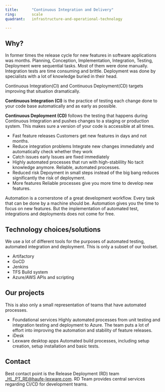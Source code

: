 ```yaml
---
title:      "Continuous Integration and Delivery"
ring:       scale
quadrant:   infrastructure-and-operational-technology

---
```


## Why? ##

In former times the release cycle for new features in software applications was months.
Planning, Conception, Implementation, Integration, Testing, Deployment were sequential tasks. Most of them were done manually.
Integration tests are time consuming and brittle. Deployment was done by specialists with a lot of knowledge buried in their head.

Continuous Integration(CI) and Continuous Deployment(CD) targets improving that situation dramatically.

**Continuous Integration (CI)** is the practice of testing each change done to your code base automatically and as early as possible.

**Continuous Deployment (CD)** follows the testing that happens during Continuous Integration and pushes changes to a staging or production system. This makes sure a version of your code is accessible at all times.

- Fast feature releases
  Customers get new features in days and not months.
- Reduce integration problems
  Integrate new changes immediately and automatically check whether they work
- Catch issues early
  Issues are fixed immediately
- Highly automated processes that run with high-stablility
  No tacit knowledge anymore. Reliable, automated processes.
- Reduced risk
  Depoyment in small steps instead of the big bang reduces significantly the risk of deployment.
- More features
  Reliable processes give you more time to develop new features.

Automation is a cornerstone of a great development workflow. Every task that can be done by a machine should be. Automation gives you the time to focus on new features.
But the implementation of automated test, integrations and deployments does not come for free.

## Technology choices/solutions ##

We use a lot of different tools for the purposes of automated testing, automated integration and deployment.
This is only a subset of our toolset.

- Artifactory
- GoCD
- Jenkins
- TFS Build system
- Azure/AWS APIs and scripting

## Our projects ##

This is also only a small representation of teams that have automated processes.

- Foundational services
  Highly automated processes from unit testing and integration testing and deployment to Azure. The team puts a lot of effort into improving the automation and stability of feature releases.
- iDesk
- Lexware desktop apps
  Automated build processes, including setup creation, setup installation and basic tests.

## Contact ##

Best contact point is the Release Deployment (RD) team <_HL_PT_RE@haufe-lexware.com>. RD Team provides central services regarding CI/CD for development teams.
